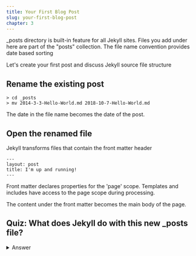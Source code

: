 ```yaml
---
title: Your First Blog Post
slug: your-first-blog-post
chapter: 3
---
```

_posts directory is built-in feature for all Jekyll sites.
Files you add under here are part of the "posts" collection.
The file name convention provides date based sorting

Let's create your first post and discuss Jekyll source file structure

## Rename the existing post

```
> cd _posts
> mv 2014-3-3-Hello-World.md 2018-10-7-Hello-World.md
```  

The date in the file name becomes the date of the post.

## Open the renamed file
Jekyll transforms files that contain the front matter header

```jekyll
---
layout: post
title: I'm up and running!
---
```

Front matter declares properties for the 'page' scope. Templates and includes
have access to the page scope during processing.

The content under the front matter becomes the main body of the page.

## Quiz: What does Jekyll do with this new _posts file?

<details>
<summary>Answer</summary>
  <ul>
    <li>Rendered files are placed under _site directory</li>
    <li>A new file shows up under the site root</li>
    <li>It is a complete, static html file</li>
  </ul>
</details>
